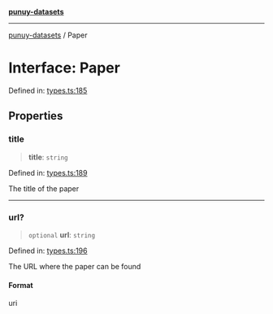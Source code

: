 [**punuy-datasets**](../README.md)

***

[punuy-datasets](../README.md) / Paper

# Interface: Paper

Defined in: [types.ts:185](https://github.com/andrefs/punuy-datasets/blob/850c8b8821307795ffd38b3231bd396eabb0ce41/src/lib/types.ts#L185)

## Properties

### title

> **title**: `string`

Defined in: [types.ts:189](https://github.com/andrefs/punuy-datasets/blob/850c8b8821307795ffd38b3231bd396eabb0ce41/src/lib/types.ts#L189)

The title of the paper

***

### url?

> `optional` **url**: `string`

Defined in: [types.ts:196](https://github.com/andrefs/punuy-datasets/blob/850c8b8821307795ffd38b3231bd396eabb0ce41/src/lib/types.ts#L196)

The URL where the paper can be found

#### Format

uri
